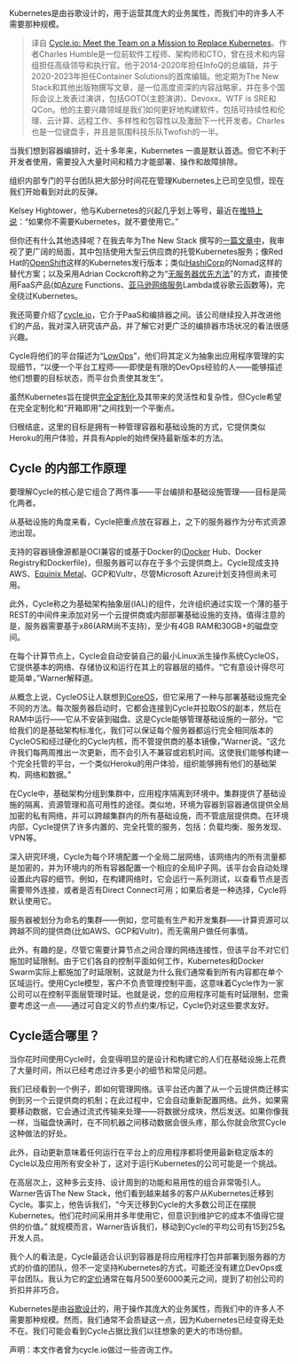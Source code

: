 <!--
title: 
cover: https://cdn.thenewstack.io/media/2023/11/f39c6f9c-cycleio-1024x768.png
-->

Kubernetes是由谷歌设计的，用于运营其庞大的业务属性，而我们中的许多人不需要那种规模。

> 译自 [Cycle.io: Meet the Team on a Mission to Replace Kubernetes](https://thenewstack.io/cycle-io-meet-the-team-on-a-mission-to-replace-kubernetes/)。作者Charles Humble是一位前软件工程师、架构师和CTO，曾在技术和内容组担任高级领导和执行官。他于2014-2020年担任InfoQ的总编辑，并于2020-2023年担任Container Solutions的首席编辑。他定期为The New Stack和其他出版物撰写文章，是一位高度资深的内容战略家，并在多个国际会议上发表过演讲，包括GOTO(主题演讲)、Devoxx、WTF is SRE和QCon。他的主要兴趣领域是我们如何更好地构建软件，包括可持续性和伦理、云计算、远程工作、多样性和包容性以及激励下一代开发者。Charles也是一位键盘手，并且是氛围科技乐队Twofish的一半。

当我们想到容器编排时，近十多年来，Kubernetes 一直是默认首选。但它不利于开发者使用，需要投入大量时间和精力才能部署、操作和故障排除。

组织内部专门的平台团队把大部分时间花在管理Kubernetes上已司空见惯，现在我们开始看到对此的反弹。

Kelsey Hightower，他与Kubernetes的兴起几乎划上等号，最近在[推特上说](https://twitter.com/kelseyhightower/status/1671582240026025986)：“如果你不需要Kubernetes，就不要使用它。”

但你还有什么其他选择呢？在我去年为The New Stack 撰写的[一篇文章中](https://thenewstack.io/can-you-live-without-kubernetes/)，我审视了更广阔的局面，其中包括使用大型云供应商的托管Kubernetes服务；像Red Hat的[OpenShift](https://www.openshift.com/try?utm_content=inline-mention)这样的Kubernetes发行版本；类似[HashiCorp](https://www.hashicorp.com/?utm_content=inline-mention)的Nomad这样的替代方案；以及采用Adrian Cockcroft称之为“[无服务器优先方法](https://blog.container-solutions.com/adrian-cockcroft-on-serverless-continuous-resilience)”的方式，直接使用FaaS产品(如[Azure](https://news.microsoft.com/?utm_content=inline-mention) Functions、[亚马逊网络服务](https://aws.amazon.com/?utm_content=inline-mention)Lambda或谷歌云函数等)，完全绕过Kubernetes。

我还简要介绍了[cycle.io](http://cycle.io/)，它介于PaaS和编排器之间。该公司继续投入并改进他们的产品，我对深入研究该产品，并了解它对更广泛的编排器市场状况的看法很感兴趣。

Cycle将他们的平台描述为“[LowOps](https://cycle.io/blog/2022/12/cycle-is-the-lowops-approach-to-platform-engineering/)”，他们将其定义为抽象出应用程序管理的实现细节，“以便一个平台工程师——即使是有限的DevOps经验的人——能够描述他们想要的目标状态，而平台负责使其发生”。

虽然Kubernetes旨在提供[完全定制化](https://thenewstack.io/why-kubernetes-operators-will-unleash-your-developers-by-reducing-complexity/)及其带来的灵活性和复杂性，但Cycle希望在完全定制化和“开箱即用”之间找到一个平衡点。

归根结底，这里的目标是拥有一种管理容器和基础设施的方式，它提供类似Heroku的用户体验，并具有Apple的始终保持最新版本的方法。

## Cycle 的内部工作原理

要理解Cycle的核心是它组合了两件事——平台编排和基础设施管理——目标是简化两者。

从基础设施的角度来看，Cycle把重点放在容器上，之下的服务器作为分布式资源池出现。

支持的容器镜像源都是OCI兼容的或基于Docker的([Docker](https://www.docker.com/?utm_content=inline-mention) Hub、Docker Registry和Dockerfile)，但服务器可以存在于多个云提供商上。Cycle现成支持AWS、[Equinix Metal](https://metal.equinix.com/?utm_content=inline-mention)、GCP和Vultr，尽管Microsoft Azure计划支持但尚未可用。

此外，Cycle称之为基础架构抽象层(IAL)的组件，允许组织通过实现一个薄的基于REST的中间件来添加对另一个云提供商或内部部署基础设施的支持。值得注意的是，服务器需要基于x86(ARM尚不支持)，至少有4GB RAM和30GB+的磁盘空间。

在每个计算节点上，Cycle会自动安装自己的最小Linux派生操作系统CycleOS，它提供基本的网络、存储协议和运行在其上的容器层的插件。“它有意设计得尽可能简单，”Warner解释道。

从概念上说，CycleOS让人联想到[CoreOS](https://fedoraproject.org/coreos/)，但它采用了一种与部署基础设施完全不同的方法。每次服务器启动时，它都会连接到Cycle并拉取OS的副本，然后在RAM中运行——它从不安装到磁盘。这是Cycle能够管理基础设施的一部分。“它给我们的是基础架构标准化，我们可以保证每个服务器都运行完全相同版本的CycleOS和经过硬化的Cycle内核，而不管提供商的基本镜像，”Warner说。“这允许我们每两周推出一次更新，而不会引入不兼容或宕机时间。这使我们能够构建一个完全托管的平台，一个类似Heroku的用户体验，组织能够拥有他们的基础架构、网络和数据。”

在Cycle中，基础架构分组到集群中，应用程序隔离到环境中。集群提供了基础设施的隔离、资源管理和高可用性的途径。类似地，环境为容器到容器通信提供全局加密的私有网络，并可以跨越集群内的所有基础设施，而不管底层提供商。在环境内部，Cycle提供了许多内置的、完全托管的服务，包括：负载均衡、服务发现、VPN等。

深入研究环境，Cycle为每个环境配置一个全局二层网络，该网络内的所有流量都是加密的，并为环境内的所有容器配置一个相应的全局IP子网。该平台会自动处理设置此内容的细节。例如，在构建网络时，它会运行一系列测试，以查看节点是否需要带外连接，或者是否有Direct Connect可用；如果后者是一种选择，Cycle将默认使用它。

服务器被划分为命名的集群——例如，您可能有生产和开发集群——计算资源可以跨越不同的提供商(比如AWS、GCP和Vultr)，而无需用户做任何事情。

此外，有趣的是，尽管它需要计算节点之间合理的网络连接性，但该平台不对它们施加时延限制。由于它们各自的控制平面如何工作，Kubernetes和Docker Swarm实际上都施加了时延限制，这就是为什么我们通常看到所有内容都在单个区域运行。使用Cycle模型，客户不负责管理控制平面，这意味着Cycle作为一家公司可以在控制平面层管理时延。也就是说，您的应用程序可能有时延限制，您需要考虑这一点——通过可自定义的节点约束/标记，Cycle仍对这些要求友好。

## Cycle适合哪里？

当你花时间使用Cycle时，会变得明显的是设计和构建它的人们在基础设施上花费了大量时间，所以已经考虑过许多更小的细节和常见问题。

我们已经看到一个例子，即如何管理网络。该平台还内置了从一个云提供商迁移实例到另一个云提供商的机制；在此过程中，它会自动重新配置网络。此外，如果需要移动数据，它会通过流式传输来处理——将数据分成块，然后发送。如果你像我一样，当磁盘快满时，在不同机器之间移动数据会很头疼，那么你就会欣赏Cycle这种做法的好处。

此外，自动更新意味着任何运行在平台上的应用程序都将使用最新稳定版本的Cycle以及应用所有安全补丁，这对于运行Kubernetes的公司可能是一个挑战。

在高层次上，这种多云支持、设计周到的功能和易用性的组合非常吸引人。Warner告诉The New Stack，他们看到越来越多的客户从Kubernetes迁移到Cycle。事实上，他告诉我们，“今天迁移到Cycle的大多数公司正在摆脱Kubernetes。他们花时间采用并多年使用它，但意识到维护它的成本不值得它提供的价值。” 就规模而言，Warner告诉我们，移动到Cycle的平均公司有15到25名开发人员。

我个人的看法是，Cycle最适合认识到容器是将应用程序打包并部署到服务器的方式的价值的团队，但不一定坚持Kubernetes的方式，可能还没有建立DevOps或平台团队。我认为它的[定价](https://cycle.io/pricing/)通常在每月500至6000美元之间，提到了初创公司的折扣并非巧合。

Kubernetes是由[谷歌设计](https://thenewstack.io/google-learned-borg-container-management/)的，用于操作其庞大的业务属性，而我们中的许多人不需要那种规模。然而，我们通常不会质疑这一点，因为Kubernetes已经变得无处不在。我们可能会看到Cycle占据比我们以往想象的更大的市场份额。

声明：本文作者曾为cycle.io做过一些咨询工作。
